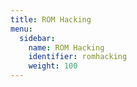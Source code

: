 ```yaml
---
title: ROM Hacking
menu:
  sidebar:
    name: ROM Hacking
    identifier: romhacking
    weight: 100
---
```

